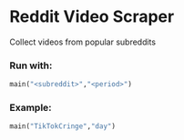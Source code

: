 # Reddit Video Scraper
Collect videos from popular subreddits
</br>

### Run with:
 ```python
 main("<subreddit>","<period>")
 ```
 
### Example:
 ```python
 main("TikTokCringe","day")
 ```